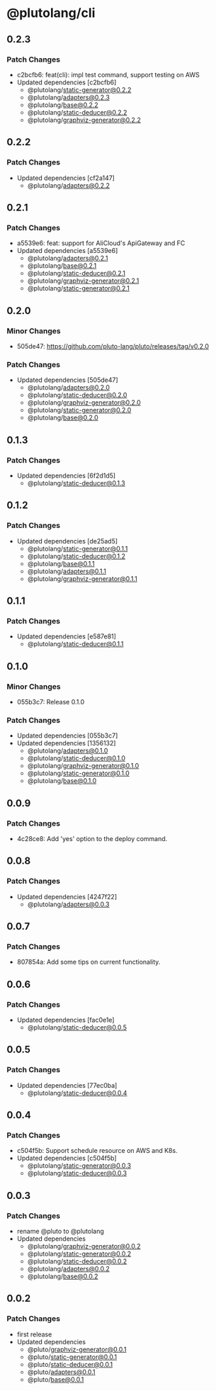 # @plutolang/cli

## 0.2.3

### Patch Changes

- c2bcfb6: feat(cli): impl test command, support testing on AWS
- Updated dependencies [c2bcfb6]
  - @plutolang/static-generator@0.2.2
  - @plutolang/adapters@0.2.3
  - @plutolang/base@0.2.2
  - @plutolang/static-deducer@0.2.2
  - @plutolang/graphviz-generator@0.2.2

## 0.2.2

### Patch Changes

- Updated dependencies [cf2a147]
  - @plutolang/adapters@0.2.2

## 0.2.1

### Patch Changes

- a5539e6: feat: support for AliCloud's ApiGateway and FC
- Updated dependencies [a5539e6]
  - @plutolang/adapters@0.2.1
  - @plutolang/base@0.2.1
  - @plutolang/static-deducer@0.2.1
  - @plutolang/graphviz-generator@0.2.1
  - @plutolang/static-generator@0.2.1

## 0.2.0

### Minor Changes

- 505de47: https://github.com/pluto-lang/pluto/releases/tag/v0.2.0

### Patch Changes

- Updated dependencies [505de47]
  - @plutolang/adapters@0.2.0
  - @plutolang/static-deducer@0.2.0
  - @plutolang/graphviz-generator@0.2.0
  - @plutolang/static-generator@0.2.0
  - @plutolang/base@0.2.0

## 0.1.3

### Patch Changes

- Updated dependencies [6f2d1d5]
  - @plutolang/static-deducer@0.1.3

## 0.1.2

### Patch Changes

- Updated dependencies [de25ad5]
  - @plutolang/static-generator@0.1.1
  - @plutolang/static-deducer@0.1.2
  - @plutolang/base@0.1.1
  - @plutolang/adapters@0.1.1
  - @plutolang/graphviz-generator@0.1.1

## 0.1.1

### Patch Changes

- Updated dependencies [e587e81]
  - @plutolang/static-deducer@0.1.1

## 0.1.0

### Minor Changes

- 055b3c7: Release 0.1.0

### Patch Changes

- Updated dependencies [055b3c7]
- Updated dependencies [1356132]
  - @plutolang/adapters@0.1.0
  - @plutolang/static-deducer@0.1.0
  - @plutolang/graphviz-generator@0.1.0
  - @plutolang/static-generator@0.1.0
  - @plutolang/base@0.1.0

## 0.0.9

### Patch Changes

- 4c28ce8: Add 'yes' option to the deploy command.

## 0.0.8

### Patch Changes

- Updated dependencies [4247f22]
  - @plutolang/adapters@0.0.3

## 0.0.7

### Patch Changes

- 807854a: Add some tips on current functionality.

## 0.0.6

### Patch Changes

- Updated dependencies [fac0e1e]
  - @plutolang/static-deducer@0.0.5

## 0.0.5

### Patch Changes

- Updated dependencies [77ec0ba]
  - @plutolang/static-deducer@0.0.4

## 0.0.4

### Patch Changes

- c504f5b: Support schedule resource on AWS and K8s.
- Updated dependencies [c504f5b]
  - @plutolang/static-generator@0.0.3
  - @plutolang/static-deducer@0.0.3

## 0.0.3

### Patch Changes

- rename @pluto to @plutolang
- Updated dependencies
  - @plutolang/graphviz-generator@0.0.2
  - @plutolang/static-generator@0.0.2
  - @plutolang/static-deducer@0.0.2
  - @plutolang/adapters@0.0.2
  - @plutolang/base@0.0.2

## 0.0.2

### Patch Changes

- first release
- Updated dependencies
  - @pluto/graphviz-generator@0.0.1
  - @pluto/static-generator@0.0.1
  - @pluto/static-deducer@0.0.1
  - @pluto/adapters@0.0.1
  - @pluto/base@0.0.1
